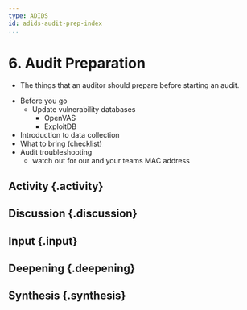 ```yaml
---
type: ADIDS
id: adids-audit-prep-index
...
```


# 6. Audit Preparation

<!-- ![](content/images/preparation.png "") -->

  - The things that an auditor should prepare before starting an audit.
  * Before you go
    * Update vulnerability databases
	  * OpenVAS
	  * ExploitDB
  * Introduction to data collection
  * What to bring (checklist)
  * Audit troubleshooting
    * watch out for our and your teams MAC address
	

## Activity {.activity}

<?The activities focus on introducing the user to the scope of this threat or section using an activity that lets them explore the concept without the tool so that they can start tool usage with an existing set of use cases in mind.?>

## Discussion {.discussion}

<?SAFETAG specific: For Audit discussions the auditor will provide scenerios that allow a trainee to explore ways they would use/focus a auditing technique with the identified risks in the case study provided.?>

## Input {.input}

<?This is usually the lecture part of the session. The trainer presents on issues, sub-topics and more advanced concepts related to focus of the session.?>

## Deepening {.deepening}

<?This is the the hands-on segment of a session. The deepening will consist of a live experiment with a tool using existing data that has been already parsed, unparsed data, and an oppourtunity to capture live data from a static target and the housing training organization using the tool.?>

## Synthesis {.synthesis}

<?A good training habit is to always summarize the session. Talk about what happened in the session, some of the results of the discussion, what issues were discussed, what solutions were made, and give some more time for participants to ask more questions before the session is closed.?>
